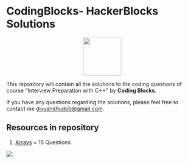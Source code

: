 # CodingBlocks- HackerBlocks Solutions
<p align="center">
<img align="center" height="100" src="https://minio.codingblocks.com/amoeba/OnlineLogo2020.svg" width="100">
</p>

This repository will contain all the solutions to the coding questions of course "Interview Preparation with C++" by **Coding Blocks**.

If you have any questions regarding the solutions, please feel free to contact me divyanshudob@gmail.com.

## Resources in repository

1. [Arrays](https://github.com/divyanshudob/CodingBlocks_HackerBlocks_Solutions/tree/main/Arrays) = 15 Questions

<code><img  src="https://hack.codingblocks.com/app/images/logo_white-42cdddaf175a7f6e36f26c77a6eebf86.png" ></code>

